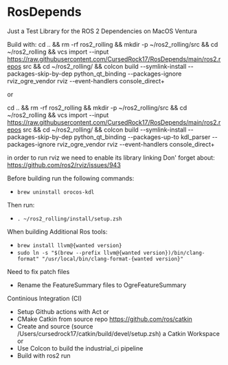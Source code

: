 # RosDepends
Just a Test Library for the ROS 2 Dependencies on MacOS Ventura
  
  Build with: cd .. && rm -rf ros2_rolling && mkdir -p ~/ros2_rolling/src && cd ~/ros2_rolling && vcs import --input https://raw.githubusercontent.com/CursedRock17/RosDepends/main/ros2.repos src &&  cd ~/ros2_rolling/ && colcon build --symlink-install --packages-skip-by-dep python_qt_binding --packages-ignore rviz_ogre_vendor rviz --event-handlers console_direct+

or

cd .. && rm -rf ros2_rolling && mkdir -p ~/ros2_rolling/src && cd ~/ros2_rolling && vcs import --input https://raw.githubusercontent.com/CursedRock17/RosDepends/main/ros2.repos src && cd ~/ros2_rolling/ && colcon build --symlink-install --packages-skip-by-dep python_qt_binding --packages-up-to kdl_parser --packages-ignore rviz_ogre_vendor rviz --event-handlers console_direct+

in order to run rviz we need to enable its library linking 
Don' forget about: https://github.com/ros2/rviz/issues/943

Before building run the following commands:
  - `brew uninstall orocos-kdl`

Then run:
  - `. ~/ros2_rolling/install/setup.zsh`

When building Additional Ros tools:
 - `brew install llvm@{wanted version}`
 - `sudo ln -s "$(brew --prefix llvm@{wanted version})/bin/clang-format" "/usr/local/bin/clang-format-{wanted version}"`

Need to fix patch files
- Rename the FeatureSummary files to OgreFeatureSummary

Continious Integration (CI)
 - Setup Github actions with Act
 or
 - CMake Catkin from source repo https://github.com/ros/catkin
 - Create and source (source /Users/cursedrock17/catkin/build/devel/setup.zsh) a Catkin Workspace
or
 - Use Colcon to build the industrial_ci pipeline
 - Build with ros2 run
